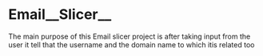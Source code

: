 # Email__Slicer__
The main purpose of this Email slicer project is after  taking input from the user it tell that the username and the domain name to which itis related too
